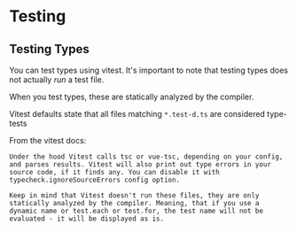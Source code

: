 # Testing

## Testing Types

You can test types using vitest. It's important to note that testing types does not actually _run_ a test file.

When you test types, these are statically analyzed by the compiler.

Vitest defaults state that all files matching `*.test-d.ts` are considered type-tests

From the vitest docs:

```
Under the hood Vitest calls tsc or vue-tsc, depending on your config, and parses results. Vitest will also print out type errors in your source code, if it finds any. You can disable it with typecheck.ignoreSourceErrors config option.

Keep in mind that Vitest doesn't run these files, they are only statically analyzed by the compiler. Meaning, that if you use a dynamic name or test.each or test.for, the test name will not be evaluated - it will be displayed as is.
```
